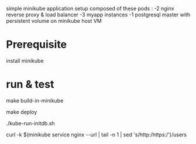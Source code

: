 simple minikube application setup composed of these pods :
-2 nginx reverse proxy & load balancer
-3 myapp instances
-1 postgresql master with persistent volume on minikube host VM

# Prerequisite

install minikube

# run & test

make build-in-minikube

make deploy

./kube-run-initdb.sh

curl -k $(minikube service nginx --url | tail -n 1 | sed 's/http:/https:/')/users
